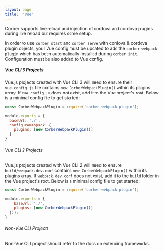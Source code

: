 ```yaml
---
layout: page
title:  "Vue"
---
```


Corber supports live reload and injection of cordova and cordova plugins during live reload but requires some setup.

In order to use `corber start` and `corber serve` with cordova & cordova plugin objects, your Vue config must be updated to add the `corber-webpack-plugin` which has been automatically installed during `corber init`. Configuration must be also added to Vue config.

##### Vue CLI 3 Projects

Vue.js projects created with Vue CLI 3 will need to ensure their `vue.config.js` file contains `new CorberWebpackPlugin()` within its plugins array. If `vue.config.js` does not exist, add it to the Vue project's root. Below is a minimal config file to get started:

```javascript
const CorberWebpackPlugin = require('corber-webpack-plugin');

module.exports = {
  baseUrl: './',
  configureWebpack: {
    plugins: [new CorberWebpackPlugin()]
  }
}
```
###### Vue CLI 2 Projects

Vue.js projects created with Vue CLI 2 will need to ensure `build/webpack.dev.conf` contains `new CorberWebpackPlugin()` within its plugins array. If `webpack.dev.conf` does not exist, add it to the `build` folder in the Vue project's root. Below is a minimal config file to get started:

```javascript
const CorberWebpackPlugin = require('corber-webpack-plugin');

module.exports = {
    baseUrl: './',
    plugins: [new CorberWebpackPlugin()]
  }));
}
```

###### Non-Vue CLI Projects

Non-Vue CLI project should refer to the docs on extending frameworks.
